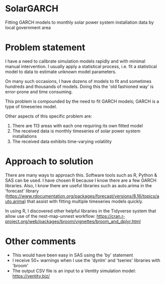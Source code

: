 # SolarGARCH
Fitting GARCH models to monthly solar power system installation data by local government area

# Problem statement
I have a need to calibrate simulation models rapidly and with minimal manual intervention. I usually apply a statistical process, i.e. fit a statistical model to data to estimate unknown model parameters.

On many such occasions, I have dozens of models to fit and sometimes hundreds and thousands of models. Doing this the 'old fashioned way' is error-prone and time consuming.

This problem is compounded by the need to fit GARCH models; GARCH is a type of timeseries model.

Other aspects of this specific problem are:
1. There are 113 areas with each one requiring its own fitted model
2. The received data is monthly timeseries of solar power system installations
3. The received data exhibits time-varying volatility

# Approach to solution
There are many ways to approach this. Software tools such as R, Python & SAS can be used. I have chosen R because I know there are a few GARCH libraries. Also, I know there are useful libraries such as auto.arima in the 'forecast' library (https://www.rdocumentation.org/packages/forecast/versions/8.16/topics/auto.arima) that assist with fitting multiple timeseries models quickly.

In using R, I discovered other helpful libraries in the Tidyverse system that allow use of the nest-map-unnest workflow: https://cran.r-project.org/web/packages/broom/vignettes/broom_and_dplyr.html

# Other comments
- This would have been easy in SAS using the 'by' statement
- I receive 50+ warnings when I use the 'dynlm' and 'tseries' libraries with 'broom'
- The output CSV file is an input to a Ventity simulation model: https://ventity.biz/  
